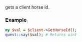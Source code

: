 gets a client horse id.
### Example

```perl
my $val = $client->GetHorseId();
quest::say($val); # Returns uint
```